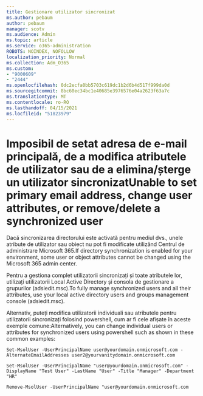 ```yaml
---
title: Gestionare utilizator sincronizat
ms.author: pebaum
author: pebaum
manager: scotv
ms.audience: Admin
ms.topic: article
ms.service: o365-administration
ROBOTS: NOINDEX, NOFOLLOW
localization_priority: Normal
ms.collection: Adm_O365
ms.custom:
- "9000609"
- "2444"
ms.openlocfilehash: 0dc2ecfa0bb5703c619dc1b2d6b4d517f999da0d
ms.sourcegitcommit: 8bc60ec34bc1e40685e3976576e04a2623f63a7c
ms.translationtype: MT
ms.contentlocale: ro-RO
ms.lasthandoff: 04/15/2021
ms.locfileid: "51823979"
---
```

# <a name="unable-to-set-primary-email-address-change-user-attributes-or-removedelete-a-synchronized-user"></a><span data-ttu-id="6c36b-102">Imposibil de setat adresa de e-mail principală, de a modifica atributele de utilizator sau de a elimina/șterge un utilizator sincronizat</span><span class="sxs-lookup"><span data-stu-id="6c36b-102">Unable to set primary email address, change user attributes, or remove/delete a synchronized user</span></span>

<span data-ttu-id="6c36b-103">Dacă sincronizarea directorului este activată pentru mediul dvs., unele atribute de utilizator sau obiect nu pot fi modificate utilizând Centrul de administrare Microsoft 365.</span><span class="sxs-lookup"><span data-stu-id="6c36b-103">If directory synchronization is enabled for your environment, some user or object attributes cannot be changed using the Microsoft 365 admin center.</span></span>

<span data-ttu-id="6c36b-104">Pentru a gestiona complet utilizatorii sincronizați și toate atributele lor, utilizați utilizatorii Local Active Directory și consola de gestionare a grupurilor (adsiedit.msc).</span><span class="sxs-lookup"><span data-stu-id="6c36b-104">To fully manage synchronized users and all their attributes, use your local active directory users and groups management console (adsiedit.msc).</span></span>  

<span data-ttu-id="6c36b-105">Alternativ, puteți modifica utilizatorii individuali sau atributele pentru utilizatorii sincronizați folosind powershell, cum ar fi cele afișate în aceste exemple comune:</span><span class="sxs-lookup"><span data-stu-id="6c36b-105">Alternatively, you can change individual users or attributes for synchronized users using powershell such as shown in these common examples:</span></span>

`Set-MsolUser -UserPrincipalName user@yourdomain.onmicrosoft.com -AlternateEmailAddresses user2@yourvanitydomain.onmicrosoft.com`

`Set-MsolUser -UserPrincipalName "user@yourdomain.onmicrosoft.com" -DisplayName "Test User" -LastName "User" -Title "Manager" -Department "HR"`

`Remove-MsolUser -UserPrincipalName "user@yourdomain.onmicrosoft.com`
